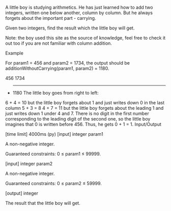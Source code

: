 A little boy is studying arithmetics. He has just learned how to add two integers, written one below another, column by column. But he always forgets about the important part - carrying.

Given two integers, find the result which the little boy will get.

Note: the boy used this site as the source of knowledge, feel free to check it out too if you are not familiar with column addition.

Example

For param1 = 456 and param2 = 1734, the output should be
additionWithoutCarrying(param1, param2) = 1180.

   456
  1734
+ ____
  1180
The little boy goes from right to left:

6 + 4 = 10 but the little boy forgets about 1 and just writes down 0 in the last column
5 + 3 = 8
4 + 7 = 11 but the little boy forgets about the leading 1 and just writes down 1 under 4 and 7.
There is no digit in the first number corresponding to the leading digit of the second one, so the little boy imagines that 0 is written before 456. Thus, he gets 0 + 1 = 1.
Input/Output

[time limit] 4000ms (py)
[input] integer param1

A non-negative integer.

Guaranteed constraints:
0 ≤ param1 ≤ 99999.

[input] integer param2

A non-negative integer.

Guaranteed constraints:
0 ≤ param2 ≤ 59999.

[output] integer

The result that the little boy will get.

